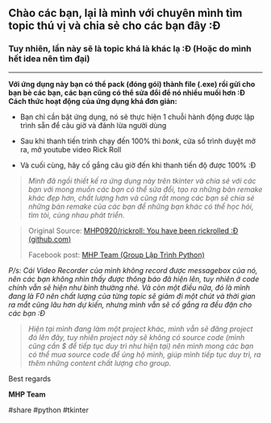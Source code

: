 ## Chào các bạn, lại là mình với chuyên mình tìm topic thú vị và chia sẻ cho các bạn đây :Đ ##
### Tuy nhiên, lần này sẽ là topic khá là khác lạ :Đ (Hoặc do mình hết idea nên tìm đại) ###
__________
__Với ứng dụng này bạn có thể pack (đóng gói) thành file (.exe) rồi gửi cho bạn bè các bạn, các bạn cũng có thể sửa đổi để nó nhiều muối hơn :Đ
Cách thức hoạt động của ứng dụng khá đơn giản:__
-	Bạn chỉ cần bật ứng dụng, nó sẽ thực hiện 1 chuỗi hành động được lập trình sẵn để câu giờ và đánh lừa người dùng

-	Sau khi thanh tiến trình chạy đến 100% thì *bonk*, cửa sổ trình duyệt mở ra, mở youtube video Rick Roll

-	Và cuối cùng, hãy cố gắng câu giờ đến khi thanh tiến độ được 100% :Đ

> _Mình đã ngồi thiết kế ra ứng dụng này trên tkinter và chia sẻ với các bạn với mong muốn các bạn có thể sửa đổi, tạo ra những bản remake khác đẹp hơn, chất lượng hơn và cũng rất mong các bạn sẽ chia sẻ những bản remake của các bạn để những bạn khác có thể học hỏi, tìm tòi, cùng nhau phát triển._

> Original Source: [MHP0920/rickroll: You have been rickrolled :Đ (github.com)](https://github.com/MHP0920/rickroll)
> 
> Facebook post: [MHP Team (Group Lập Trình Python)]()

_P/s: Cái Video Recorder của mình không record được messagebox của nó, nên các bạn không nhìn thấy được thông báo đã hiện lên, tuy nhiên ở code chính vẫn sẽ hiện như bình thường nhé. Và còn một điều nữa, đó là mình đang là F0 nên chất lượng của từng topic sẽ giảm đi một chút và thời gian ra mắt cũng lâu hơn dự kiến, nhưng mình vẫn sẽ cố gắng ra đều đặn cho các bạn :Đ_

> _Hiện tại mình đang làm một project khác, mình vẫn sẽ đăng project đó lên đây, tuy nhiên project này sẽ không có source code (mình cũng cần $ để tiếp tục duy trì như hiện tại) nên mình mong các bạn có thể mua source code để ủng hộ mình, giúp mình tiếp tục duy trì, ra thêm những content chất lượng cho group._

Best regards

__MHP Team__

#share #python #tkinter
